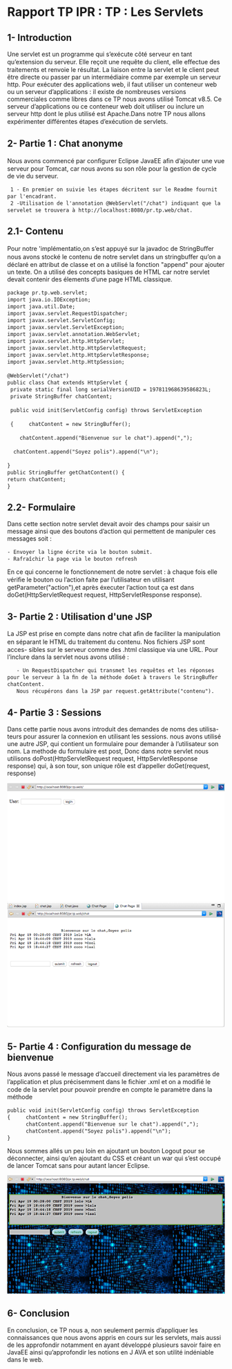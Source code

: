 # Rapport TP IPR : TP : Les Servlets 

##  1-   Introduction 
Une servlet est un programme qui s’exécute côté serveur en tant qu’extension du serveur. Elle reçoit une requête du client, elle eﬀectue des traitements et renvoie le résultat. La liaison entre la servlet et le client peut être directe ou passer par un intermédiaire comme par exemple un serveur http. Pour exécuter des applications web, il faut utiliser un conteneur web ou un serveur d’applications : il existe de nombreuses versions commerciales comme libres dans ce TP nous avons utilisé Tomcat v8.5. 
Ce serveur d’applications ou ce conteneur web doit utiliser ou inclure un serveur http dont le plus utilisé est Apache.Dans notre TP nous allons expérimenter diﬀérentes étapes d’exécution de servlets.

## 2-   Partie 1 : Chat anonyme  

Nous avons commencé par conﬁgurer Eclipse JavaEE aﬁn d’ajouter une vue serveur pour Tomcat, car nous avons su son rôle pour la gestion de cycle
de vie du serveur.
    
     1 - En premier on suivie les étapes décritent sur le Readme fournit par l'encadrant.
     2 -Utilisation de l'annotation @WebServlet("/chat") indiquant que la servelet se trouvera à http://localhost:8080/pr.tp.web/chat. 

## 2.1-   Contenu 
Pour notre 'implémentatio,on s’est appuyé sur la javadoc de StringBuﬀer nous avons stocké le contenu
de notre servlet dans un stringbuﬀer qu’on a déclaré en attribut de classe et on a utilisé la fonction "append" pour ajouter un texte.
On a utilisé des concepts basiques de HTML car notre servlet devait contenir des élements d’une page HTML classique.

    package pr.tp.web.servlet;
    import java.io.IOException;
    import java.util.Date;
    import javax.servlet.RequestDispatcher;
    import javax.servlet.ServletConfig;
    import javax.servlet.ServletException;
    import javax.servlet.annotation.WebServlet;
    import javax.servlet.http.HttpServlet;
    import javax.servlet.http.HttpServletRequest;
    import javax.servlet.http.HttpServletResponse;
    import javax.servlet.http.HttpSession;

    @WebServlet("/chat")
    public class Chat extends HttpServlet {
     private static final long serialVersionUID = 197811968639586823L;
     private StringBuffer chatContent;
  
     public void init(ServletConfig config) throws ServletException 
  
     {     chatContent = new StringBuffer();

        chatContent.append("Bienvenue sur le chat").append(",");

      chatContent.append("Soyez polis").append("\n");
              
    }
    public StringBuffer getChatContent() {
    return chatContent;
    }


## 2.2-   Formulaire 
Dans cette section notre servlet devait avoir des champs pour saisir un message ainsi que des boutons d’action qui permettent de manipuler ces messages
soit : 

    - Envoyer la ligne écrite via le bouton submit.
    - Rafraîchir la page via le bouton refresh

En ce qui concerne le fonctionnement de notre servlet : 
à chaque fois elle vériﬁe le bouton ou l’action faite par l’utilisateur en utilisant getParameter("action"),et après éxecuter l’action tout ça est dans doGet(HttpServletRequest request,
HttpServletResponse response).  
  
## 3-  Partie 2 : Utilisation d'une JSP

La JSP est prise en compte dans notre chat aﬁn de faciliter la manipulation
en séparant le HTML du traitement du contenu. Nos ﬁchiers JSP sont acces-
sibles sur le serveur comme des .html classique via une URL. Pour l’inclure dans
la servlet nous avons utilisé :
   
  
       - Un RequestDispatcher qui transmet les requêtes et les réponses pour le serveur à la ﬁn de la méthode doGet à travers le StringBuﬀer chatContent. 
       Nous récupérons dans la JSP par request.getAttribute("contenu").

## 4-   Partie 3 : Sessions

Dans cette partie nous avons introduit des demandes de noms des utilisa-
teurs pour assurer la connexion en utilisant les sessions. nous avons utilisé une autre JSP, qui contient un formulaire pour demander à l’utilisateur son nom.
La methode du formulaire est post, Donc dans notre servlet nous utilisons
doPost(HttpServletRequest request, HttpServletResponse response)
qui, à son tour, son unique rôle est d’appeller doGet(request, response)

![picture](img/le.png)
![picture](img/ll.png)

## 5-  Partie 4  : Configuration du message de bienvenue 

Nous avons passé le message d’accueil directement via les paramètres de
l’application et plus précisemment dans le ﬁchier .xml et on a modiﬁé le code de la servlet pour pouvoir prendre en compte le paramètre dans la méthode
   
    public void init(ServletConfig config) throws ServletException 
	{     chatContent = new StringBuffer();
		  chatContent.append("Bienvenue sur le chat").append(",");
		  chatContent.append("Soyez polis").append("\n");        
	}

 Nous sommes allés un peu loin en ajoutant un bouton Logout pour se déconnecter, ainsi qu’en ajoutant du CSS et créant un war qui s’est  occupé de lancer Tomcat sans pour autant lancer Eclipse. 

![picture](img/la.png)

## 6- Conclusion 

En conclusion, ce TP nous a, non seulement permis d’appliquer les connaissances que nous avons appris en cours sur les servlets, mais aussi de les approfondir notamment en ayant développé plusieurs savoir faire en JavaEE ainsi qu’approfondir les notions en J AVA et son utilité indéniable dans le web. 

